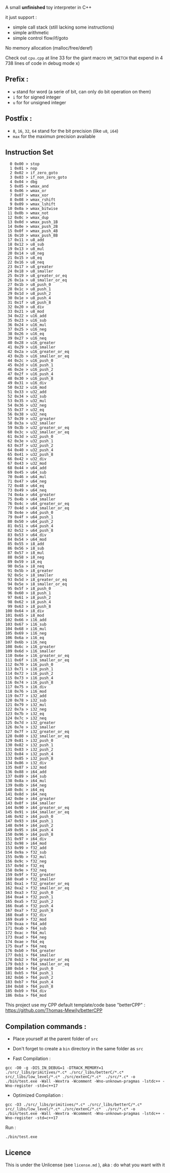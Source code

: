 A small **unfinished** toy interpreter in C++

it just support :
- simple call stack (still lacking some instructions)
- simple arithmetic
- simple control flow/if/goto

No memory allocation (malloc/free/deref)

Check out `cpu.cpp` at line 33 for the giant macro `VM_SWITCH` that expend in 4 738 lines of code in debug mode x)

## Prefix :

- `w` stand for word (a serie of bit, can only do bit operation on them)
- `i` for for signed integer
- `u` for for unsigned integer


## Postfix :
- `8`, `16`, `32`, `64` stand for the bit precision (like `u8`, `i64`)
- `max` for the maximun precision available

## Instruction Set

```
  0 0x00 > stop
  1 0x01 > nop
  2 0x02 > if_zero_goto
  3 0x03 > if_non_zero_goto        
  4 0x04 > dbg
  5 0x05 > wmax_and
  6 0x06 > wmax_or
  7 0x07 > wmax_xor
  8 0x08 > wmax_rshift
  9 0x09 > wmax_lshift
 10 0x0a > wmax_bitwise
 11 0x0b > wmax_not
 12 0x0c > wmax_dup    
 13 0x0d > wmax_push_1B
 14 0x0e > wmax_push_2B
 15 0x0f > wmax_push_4B            
 16 0x10 > wmax_push_8B
 17 0x11 > u8_add
 18 0x12 > u8_sub        
 19 0x13 > u8_mul
 20 0x14 > u8_neg
 21 0x15 > u8_eq      
 22 0x16 > u8_neq
 23 0x17 > u8_greater
 24 0x18 > u8_smaller
 25 0x19 > u8_greater_or_eq        
 26 0x1a > u8_smaller_or_eq        
 27 0x1b > u8_push_0
 28 0x1c > u8_push_1
 29 0x1d > u8_push_2
 30 0x1e > u8_push_4
 31 0x1f > u8_push_8
 32 0x20 > u8_div                  
 33 0x21 > u8_mod
 34 0x22 > u16_add
 35 0x23 > u16_sub
 36 0x24 > u16_mul       
 37 0x25 > u16_neg
 38 0x26 > u16_eq
 39 0x27 > u16_neq
 40 0x28 > u16_greater
 41 0x29 > u16_smaller
 42 0x2a > u16_greater_or_eq       
 43 0x2b > u16_smaller_or_eq       
 44 0x2c > u16_push_0
 45 0x2d > u16_push_1
 46 0x2e > u16_push_2
 47 0x2f > u16_push_4
 48 0x30 > u16_push_8
 49 0x31 > u16_div
 50 0x32 > u16_mod
 51 0x33 > u32_add 
 52 0x34 > u32_sub
 53 0x35 > u32_mul
 54 0x36 > u32_neg                 
 55 0x37 > u32_eq
 56 0x38 > u32_neq
 57 0x39 > u32_greater
 58 0x3a > u32_smaller
 59 0x3b > u32_greater_or_eq       
 60 0x3c > u32_smaller_or_eq       
 61 0x3d > u32_push_0
 62 0x3e > u32_push_1
 63 0x3f > u32_push_2
 64 0x40 > u32_push_4
 65 0x41 > u32_push_8
 66 0x42 > u32_div
 67 0x43 > u32_mod
 68 0x44 > u64_add
 69 0x45 > u64_sub
 70 0x46 > u64_mul
 71 0x47 > u64_neg 
 72 0x48 > u64_eq
 73 0x49 > u64_neq
 74 0x4a > u64_greater
 75 0x4b > u64_smaller
 76 0x4c > u64_greater_or_eq       
 77 0x4d > u64_smaller_or_eq       
 78 0x4e > u64_push_0              
 79 0x4f > u64_push_1
 80 0x50 > u64_push_2
 81 0x51 > u64_push_4
 82 0x52 > u64_push_8
 83 0x53 > u64_div     
 84 0x54 > u64_mod
 85 0x55 > i8_add
 86 0x56 > i8_sub                  
 87 0x57 > i8_mul
 88 0x58 > i8_neg
 89 0x59 > i8_eq
 90 0x5a > i8_neq
 91 0x5b > i8_greater
 92 0x5c > i8_smaller
 93 0x5d > i8_greater_or_eq        
 94 0x5e > i8_smaller_or_eq        
 95 0x5f > i8_push_0
 96 0x60 > i8_push_1
 97 0x61 > i8_push_2
 98 0x62 > i8_push_4
 99 0x63 > i8_push_8               
100 0x64 > i8_div
101 0x65 > i8_mod
102 0x66 > i16_add   
103 0x67 > i16_sub
104 0x68 > i16_mul
105 0x69 > i16_neg
106 0x6a > i16_eq
107 0x6b > i16_neq
108 0x6c > i16_greater
109 0x6d > i16_smaller
110 0x6e > i16_greater_or_eq       
111 0x6f > i16_smaller_or_eq       
112 0x70 > i16_push_0
113 0x71 > i16_push_1
114 0x72 > i16_push_2
115 0x73 > i16_push_4    
116 0x74 > i16_push_8
117 0x75 > i16_div
118 0x76 > i16_mod
119 0x77 > i32_add
120 0x78 > i32_sub
121 0x79 > i32_mul
122 0x7a > i32_neg
123 0x7b > i32_eq
124 0x7c > i32_neq
125 0x7d > i32_greater
126 0x7e > i32_smaller
127 0x7f > i32_greater_or_eq       
128 0x80 > i32_smaller_or_eq       
129 0x81 > i32_push_0
130 0x82 > i32_push_1
131 0x83 > i32_push_2
132 0x84 > i32_push_4
133 0x85 > i32_push_8
134 0x86 > i32_div
135 0x87 > i32_mod
136 0x88 > i64_add
137 0x89 > i64_sub
138 0x8a > i64_mul                 
139 0x8b > i64_neg
140 0x8c > i64_eq
141 0x8d > i64_neq
142 0x8e > i64_greater
143 0x8f > i64_smaller
144 0x90 > i64_greater_or_eq       
145 0x91 > i64_smaller_or_eq       
146 0x92 > i64_push_0
147 0x93 > i64_push_1
148 0x94 > i64_push_2
149 0x95 > i64_push_4              
150 0x96 > i64_push_8
151 0x97 > i64_div
152 0x98 > i64_mod
153 0x99 > f32_add
154 0x9a > f32_sub
155 0x9b > f32_mul
156 0x9c > f32_neg
157 0x9d > f32_eq
158 0x9e > f32_neq
159 0x9f > f32_greater
160 0xa0 > f32_smaller
161 0xa1 > f32_greater_or_eq       
162 0xa2 > f32_smaller_or_eq       
163 0xa3 > f32_push_0
164 0xa4 > f32_push_1
165 0xa5 > f32_push_2
166 0xa6 > f32_push_4
167 0xa7 > f32_push_8
168 0xa8 > f32_div
169 0xa9 > f32_mod
170 0xaa > f64_add
171 0xab > f64_sub
172 0xac > f64_mul
173 0xad > f64_neg
174 0xae > f64_eq
175 0xaf > f64_neq
176 0xb0 > f64_greater
177 0xb1 > f64_smaller
178 0xb2 > f64_greater_or_eq       
179 0xb3 > f64_smaller_or_eq       
180 0xb4 > f64_push_0
181 0xb5 > f64_push_1              
182 0xb6 > f64_push_2
183 0xb7 > f64_push_4
184 0xb8 > f64_push_8
185 0xb9 > f64_div
186 0xba > f64_mod
```


This project use my CPP default template/code base "betterCPP" : https://github.com/Thomas-Mewily/betterCPP

## Compilation commands :

- Place yourself at the parent folder of `src`
- Don't forget to create a `bin` directory in the same folder as `src`

- Fast Compilation :

```shell
gcc -O0 -g -DIS_IN_DEBUG=1 -DTRACK_MEMORY=1 ./src/_libs/primitives/*.c* ./src/_libs/betterC/*.c* src/_libs/low_level/*.c* ./src/extenC/*.c*  ./src/*.c* -o ./bin/test.exe -Wall -Wextra -Wcomment -Wno-unknown-pragmas -lstdc++ -Wno-register -std=c++17
```

- Optimized Compilation :

```shell
gcc -O3 ./src/_libs/primitives/*.c* ./src/_libs/betterC/*.c* src/_libs/low_level/*.c* ./src/extenC/*.c*  ./src/*.c* -o ./bin/test.exe -Wall -Wextra -Wcomment -Wno-unknown-pragmas -lstdc++ -Wno-register -std=c++17
```

Run :

```shell
./bin/test.exe
```

## Licence

This is under the Unlicense (see `license.md` ), aka : do what you want with it